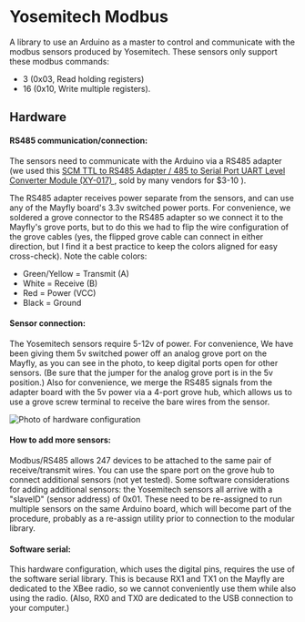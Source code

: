 # Yosemitech Modbus

A library to use an Arduino as a master to control and communicate with the modbus sensors produced by Yosemitech. These sensors only support these modbus commands:
* 3 (0x03, Read holding registers)
* 16 (0x10, Write multiple registers).

## Hardware

#### RS485 communication/connection:
The sensors need to communicate with the Arduino via a RS485 adapter (we used this [SCM TTL to RS485 Adapter / 485 to Serial Port UART Level Converter Module (XY-017) ](https://www.amazon.com/gp/product/B01J9C7JNA), sold by many vendors for $3-10 ).

The RS485 adapter receives power separate from the sensors, and can use any of the Mayfly board's 3.3v switched power ports. For convenience, we soldered a grove connector to the RS485 adapter so we connect it to the Mayfly's grove ports, but to do this we had to flip the wire configuration of the grove cables (yes, the flipped grove cable can connect in either direction, but I find it a best practice to keep the colors aligned for easy cross-check).
Note the cable colors:
* Green/Yellow = Transmit (A)
* White = Receive (B)
* Red = Power (VCC)
* Black = Ground

#### Sensor connection:
The Yosemitech sensors require 5-12v of power. For convenience, We have been giving them 5v switched power off an analog grove port on the Mayfly, as you can see in the photo, to keep digital ports open for other sensors. (Be sure that the jumper for the analog grove port is in the 5v position.) Also for convenience, we merge the RS485 signals from the adapter board with the 5v power via a 4-port grove hub, which allows us to use a grove screw terminal to receive the bare wires from the sensor.

![Photo of hardware configuration](https://github.com/EnviroDIY/YosemitechModbus/blob/yosemitech/doc/HardwareConfigPhoto.jpg)

#### How to add more sensors:
Modbus/RS485 allows 247 devices to be attached to the same pair of receive/transmit wires. You can use the spare port on the grove hub to connect additional sensors (not yet tested). Some software considerations for adding additional sensors: the Yosemitech sensors all arrive with a "slaveID" (sensor address) of 0x01. These need to be re-assigned to run multiple sensors on the same Arduino board, which will become part of the procedure, probably as a re-assign utility prior to connection to the modular library.

#### Software serial:
This hardware configuration, which uses the digital pins, requires the use of the software serial library. This is because RX1 and TX1 on the Mayfly are dedicated to the XBee radio, so we cannot conveniently use them while also using the radio. (Also, RX0 and TX0 are dedicated to the USB connection to your computer.)
